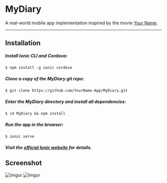 MyDiary
===================

A real-world mobile app implementation inspired by the movie [Your Name][1].

----------


## Installation

##### Install Ionic CLI and Cordova:
```
$ npm install -g ionic cordova
```

##### Clone a copy of the MyDiary git repo:
```
$ git clone https://github.com/YourName-App/MyDiary.git
```

##### Enter the MyDiary directory and install all dependencies:
```
$ cd MyDiary && npm install
```

##### Run the app in the browser:
```
$ ionic serve
```

##### Visit the [official Ionic website][2] for details.


## Screenshot

![Imgur](http://i.imgur.com/RLfKveH.png)
![Imgur](http://i.imgur.com/mNOqNEP.png)


[1]: http://www.kiminona.com/index.html
[2]: http://ionicframework.com/docs/v2/setup/installation/

